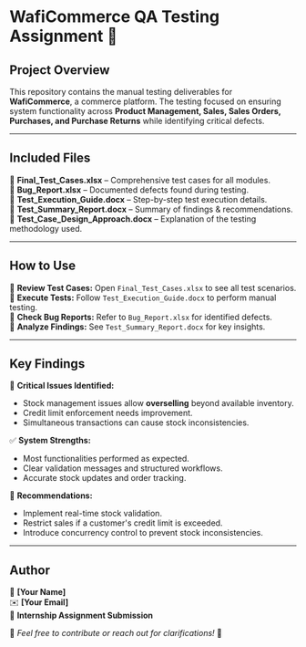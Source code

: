 # WafiCommerce QA Testing Assignment 📌

## **Project Overview**
This repository contains the manual testing deliverables for **WafiCommerce**, a commerce platform. The testing focused on ensuring system functionality across **Product Management, Sales, Sales Orders, Purchases, and Purchase Returns** while identifying critical defects.

---

## **Included Files**
📂 **Final_Test_Cases.xlsx** – Comprehensive test cases for all modules.  
📂 **Bug_Report.xlsx** – Documented defects found during testing.  
📂 **Test_Execution_Guide.docx** – Step-by-step test execution details.  
📂 **Test_Summary_Report.docx** – Summary of findings & recommendations.  
📂 **Test_Case_Design_Approach.docx** – Explanation of the testing methodology used.

---

## **How to Use**
🔹 **Review Test Cases:** Open `Final_Test_Cases.xlsx` to see all test scenarios.  
🔹 **Execute Tests:** Follow `Test_Execution_Guide.docx` to perform manual testing.  
🔹 **Check Bug Reports:** Refer to `Bug_Report.xlsx` for identified defects.  
🔹 **Analyze Findings:** See `Test_Summary_Report.docx` for key insights.  

---

## **Key Findings**
🚨 **Critical Issues Identified:**
- Stock management issues allow **overselling** beyond available inventory.
- Credit limit enforcement needs improvement.
- Simultaneous transactions can cause stock inconsistencies.

✅ **System Strengths:**
- Most functionalities performed as expected.
- Clear validation messages and structured workflows.
- Accurate stock updates and order tracking.

🔄 **Recommendations:**
- Implement real-time stock validation.
- Restrict sales if a customer's credit limit is exceeded.
- Introduce concurrency control to prevent stock inconsistencies.

---

## **Author**
👤 **[Your Name]**  
✉️ **[Your Email]**  
📅 **Internship Assignment Submission**  

📌 *Feel free to contribute or reach out for clarifications!* 🚀

